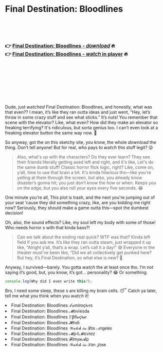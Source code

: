 <h1>Final Destination: Bloodlines</h1>

<br><br><br>

<h3>👉 <a href="https://Justins-bhartomacheart1973.github.io/zpbyeurmyn/">Final Destination: Bloodlines - 𝘥𝘰𝘸𝘯𝘭𝘰𝘢𝘥</a> 🔥<br>
👉 <a href="https://Justins-bhartomacheart1973.github.io/zpbyeurmyn/">Final Destination: Bloodlines - 𝘸𝘢𝘵𝘤𝘩 in player</a> 🔥
</h3>



<br><br><br><br><br><br><br>


Dude, just 𝘸𝘢𝘵𝘤𝘩𝘦𝘥 Final Destination: Bloodlines, and honestly, what was that even?? I mean, it’s like they ran outta ideas and just went, “Hey, let’s throw in some crazy stuff and see what sticks.” It’s nuts! You remember that scene with the elevator? Like, what even? How did they make an elevator so freaking terrifying? It's ridiculous, but sorta genius too. I can’t even look at a freaking elevator button the same way now. 🤣

So anyway, got the   on this sketchy site, you know, the whole 𝘥𝘰𝘸𝘯𝘭𝘰𝘢𝘥 the   thing. Don’t tell anyone! But for real, who pays to 𝘸𝘢𝘵𝘤𝘩 this stuff legit? 😜

> Also, what's up with the characters? Do they ever learn? They see their friends literally getting axed left and right, and it's like, Let's do the same dumb stuff! Classic horror flick logic, right? Like, come on, y’all, time to use that brain a bit. It's kinda hilarious tho—like you're yelling at them through the screen, but also, you already know disaster’s gonna hit; you just don’t know the how or when. Keeps you on the edge, but you also roll your eyes every five seconds. 😂

One minute you're all, This plot is trash, and the next you're jumping out of your seat ‘cause they did something crazy, like, are you kidding me right now? Seriously, they should make a game outta this—spot the dumbest decision!

Oh, also, the sound effects? Like, my soul left my body with some of those! Who needs horror  s with that kinda bass?!

> Can we talk about the ending real quick? WTF was that? Kinda left field if you ask me. It’s like they ran outta steam, just wrapped it up like, “Alright y’all, that’s a wrap. Let’s call it a day!” 😅 Everyone in the theater must’ve been like, “Did we all collectively get punked here? But hey, it’s Final Destination, so what else is new? 🤪

Anyway, I survived—barely. You gotta 𝘸𝘢𝘵𝘤𝘩 the   at least once tho. I’m not saying it’s good, but, you know, it’s got... personality? 😂 Or something.

```javascript
console.log(Why did I even write this?);
```

Bro, I need some sleep, these  s are killing my brain cells. 😴 Catch ya later, tell me what you think when you 𝘸𝘢𝘵𝘤𝘩 it!

<li>Final Destination: Bloodlines 𝒯𝒶𝗆𝗂𝗅𝗋𝗈ç𝗄𝑒𝗋𝗌</li>
<li>Final Destination: Bloodlines 𝓜𝗈ν𝗂𝖾𝗌ԁ𝖆</li>
<li>Final Destination: Bloodlines 𝙿Ꞵť𝗅𝓸ç𝗄𝓮𝗋</li>
<li>Final Destination: Bloodlines 𝓗𝗂𝗇ԁ𝗂</li>
<li>Final Destination: Bloodlines 𝒲𝒶𝓉𝒸𝒽 𝒾𝓃 𝓛𝗈𝗌 𝒜𝗇𝗀𝖾𝗅𝖾𝗌</li>
<li>Final Destination: Bloodlines 𝓜ρ𝟜𝓜𝗈ν𝗂𝖾𝗓</li>
<li>Final Destination: Bloodlines 𝓕𝗂𝗅𝗆𝗒𝗐𝓐ρ</li>
<li>Final Destination: Bloodlines 𝒲𝒶𝓉𝒸𝒽 𝒾𝓃 𝒮𝖺𝗇 𝒥𝗈𝗌𝖾</li>
